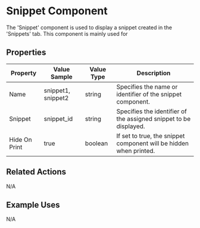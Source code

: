 # Snippet Component

The 'Snippet' component is used to display a snippet created in the 'Snippets' tab. This component is mainly used for 

## Properties

| Property        | Value Sample  | Value Type | Description                                                       |
|-----------------|---------------|------------|-------------------------------------------------------------------|
| Name            | snippet1, snippet2 | string   | Specifies the name or identifier of the snippet component.        |
| Snippet         | snippet_id   | string  | Specifies the identifier of the assigned snippet to be displayed.                    |
| Hide On Print   | true          | boolean    | If set to true, the snippet component will be hidden when printed.|

## Related Actions

N/A

## Example Uses

N/A
